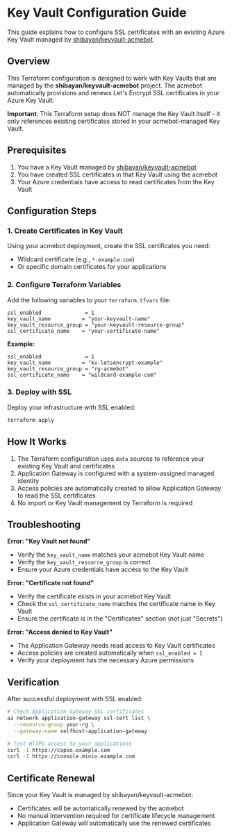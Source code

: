 # Key Vault Configuration Guide

This guide explains how to configure SSL certificates with an existing Azure Key Vault managed by [shibayan/keyvault-acmebot](https://github.com/shibayan/keyvault-acmebot).

## Overview

This Terraform configuration is designed to work with Key Vaults that are managed by the **shibayan/keyvault-acmebot** project. The acmebot automatically provisions and renews Let's Encrypt SSL certificates in your Azure Key Vault.

**Important**: This Terraform setup does NOT manage the Key Vault itself - it only references existing certificates stored in your acmebot-managed Key Vault.

## Prerequisites

1. You have a Key Vault managed by [shibayan/keyvault-acmebot](https://github.com/shibayan/keyvault-acmebot)
2. You have created SSL certificates in that Key Vault using the acmebot
3. Your Azure credentials have access to read certificates from the Key Vault

## Configuration Steps

### 1. Create Certificates in Key Vault

Using your acmebot deployment, create the SSL certificates you need:
- Wildcard certificate (e.g., `*.example.com`)
- Or specific domain certificates for your applications

### 2. Configure Terraform Variables

Add the following variables to your `terraform.tfvars` file:

```hcl
ssl_enabled              = 1
key_vault_name          = "your-keyvault-name"
key_vault_resource_group = "your-keyvault-resource-group"
ssl_certificate_name    = "your-certificate-name"
```

**Example:**
```hcl
ssl_enabled              = 1
key_vault_name          = "kv-letsencrypt-example"
key_vault_resource_group = "rg-acmebot"
ssl_certificate_name    = "wildcard-example-com"
```

### 3. Deploy with SSL

Deploy your infrastructure with SSL enabled:

```bash
terraform apply
```

## How It Works

1. The Terraform configuration uses `data` sources to reference your existing Key Vault and certificates
2. Application Gateway is configured with a system-assigned managed identity
3. Access policies are automatically created to allow Application Gateway to read the SSL certificates
4. No import or Key Vault management by Terraform is required

## Troubleshooting

**Error: "Key Vault not found"**
- Verify the `key_vault_name` matches your acmebot Key Vault name
- Verify the `key_vault_resource_group` is correct
- Ensure your Azure credentials have access to the Key Vault

**Error: "Certificate not found"**
- Verify the certificate exists in your acmebot Key Vault
- Check the `ssl_certificate_name` matches the certificate name in Key Vault
- Ensure the certificate is in the "Certificates" section (not just "Secrets")

**Error: "Access denied to Key Vault"**
- The Application Gateway needs read access to Key Vault certificates
- Access policies are created automatically when `ssl_enabled = 1`
- Verify your deployment has the necessary Azure permissions

## Verification

After successful deployment with SSL enabled:

```bash
# Check Application Gateway SSL certificates
az network application-gateway ssl-cert list \
  --resource-group your-rg \
  --gateway-name selfhost-application-gateway

# Test HTTPS access to your applications
curl -I https://capso.example.com
curl -I https://console.minio.example.com
```

## Certificate Renewal

Since your Key Vault is managed by shibayan/keyvault-acmebot:
- Certificates will be automatically renewed by the acmebot
- No manual intervention required for certificate lifecycle management
- Application Gateway will automatically use the renewed certificates 